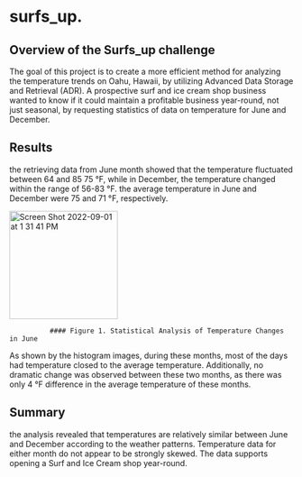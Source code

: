 # surfs_up.

## Overview of the Surfs_up challenge
The goal of this project is to create a more efficient method for analyzing the temperature trends on Oahu, Hawaii, by utilizing Advanced Data Storage and Retrieval (ADR). A prospective surf and ice cream shop business wanted to know if it could maintain a profitable business year-round, not just seasonal, by requesting statistics of data on temperature for June and December.

## Results
the retrieving data from June month showed that the temperature fluctuated between 64 and 85 75 °F, while in December,  the temperature changed within the range of  56-83 °F. the average temperature in June and December were 75 and 71 °F, respectively.

<img width="192" alt="Screen Shot 2022-09-01 at 1 31 41 PM" src="https://user-images.githubusercontent.com/108313440/187993843-18655e18-afe2-4073-94f3-6acce9b4767f.png">

              #### Figure 1. Statistical Analysis of Temperature Changes in June

As shown by the histogram images, during these months, most of the days had temperature closed to the average temperature. Additionally, no dramatic change was observed between these two months, as there was only 4 °F difference in the average temperature of these months. 

## Summary
the analysis revealed that temperatures are relatively similar between June and December according to the weather patterns. Temperature data for either month do not appear to be strongly skewed. The data supports opening a Surf and Ice Cream shop year-round.
